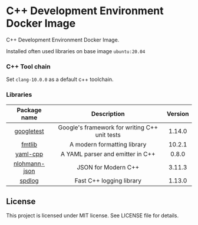 # C++ Development Environment Docker Image

C++ Development Environment Docker Image.

Installed often used libraries on base image `ubuntu:20.04`

### C++ Tool chain

Set `clang-10.0.0` as a default c++ toolchain.

### Libraries

|                    Package name                    |                  Description                  | Version |
| :------------------------------------------------: | :-------------------------------------------: | :-----: |
| [googletest](https://github.com/google/googletest) | Google's framework for writing C++ unit tests | 1.14.0  |
|      [fmtlib](https://github.com/fmtlib/fmt)       |          A modern formatting library          |  10.2.1 |
|   [yaml-cpp](https://github.com/jbeder/yaml-cpp)   |       A YAML parser and emitter in C++        |  0.8.0  |
| [nlohmann-json](https://github.com/nlohmann/json)  |              JSON for Modern C++              |  3.11.3 |
|     [spdlog](https://github.com/gabime/spdlog)     |           Fast C++ logging library            |  1.13.0 |

## License

This project is licensed under MIT license. See LICENSE file for details.
